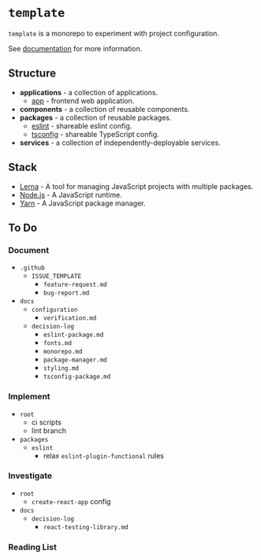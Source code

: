 # `template`

`template` is a monorepo to experiment with project configuration.

See [documentation](docs/index.md) for more information.

## Structure

- **applications** - a collection of applications.
  - [app](applications/app/README.md) - frontend web application.
- **components** - a collection of reusable components.
- **packages** - a collection of reusable packages.
  - [eslint](packages/eslint/README.md) - shareable eslint config.
  - [tsconfig](packages/tsconfig/README.md) - shareable TypeScript config.
- **services** - a collection of independently-deployable services.

## Stack

- [Lerna](https://lerna.js.org/) - A tool for managing JavaScript projects with multiple packages.
- [Node.js](https://nodejs.org/) - A JavaScript runtime.
- [Yarn](https://yarnpkg.com/) - A JavaScript package manager.

## To Do

### Document

- `.github`
  - `ISSUE_TEMPLATE`
    - `feature-request.md`
    - `bug-report.md`
- `docs`
  - `configuration`
    - `verification.md`
  - `decision-log`
    - `eslint-package.md`
    - `fonts.md`
    - `monorepo.md`
    - `package-manager.md`
    - `styling.md`
    - `tsconfig-package.md`

### Implement

- `root`
  - ci scripts
  - lint branch
- `packages`
  - `eslint`
    - relax `eslint-plugin-functional` rules

### Investigate

- `root`
  - `create-react-app` config
- `docs`
  - `decision-log`
    - `react-testing-library.md`

### Reading List

